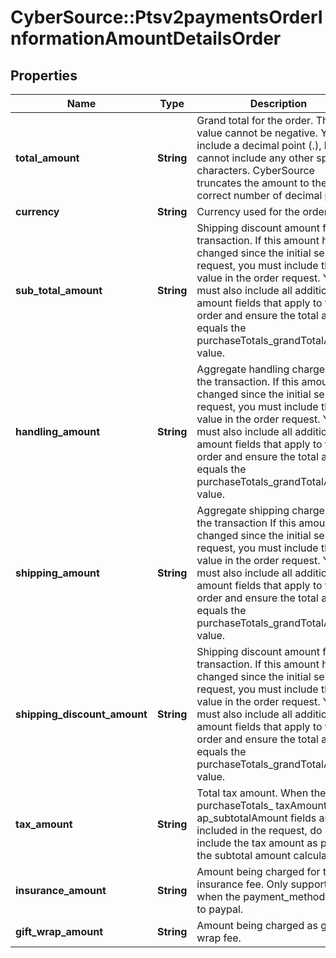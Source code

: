 # CyberSource::Ptsv2paymentsOrderInformationAmountDetailsOrder

## Properties
Name | Type | Description | Notes
------------ | ------------- | ------------- | -------------
**total_amount** | **String** | Grand total for the order. This value cannot be negative. You can include a decimal point (.), but you cannot include any other special characters. CyberSource truncates the amount to the correct number of decimal places  | [optional] 
**currency** | **String** | Currency used for the order  | [optional] 
**sub_total_amount** | **String** | Shipping discount amount for the transaction. If this amount has changed since the initial sessions request, you must include the new value in the order request. You must also include all additional amount fields that apply to the order and ensure the total amount equals the purchaseTotals_grandTotalAmount value.  | [optional] 
**handling_amount** | **String** | Aggregate handling charges for the transaction. If this amount has changed since the initial sessions request, you must include the new value in the order request. You must also include all additional amount fields that apply to the order and ensure the total amount equals the purchaseTotals_grandTotalAmount value.  | [optional] 
**shipping_amount** | **String** | Aggregate shipping charges for the transaction If this amount has changed since the initial sessions request, you must include the new value in the order request. You must also include all additional amount fields that apply to the order and ensure the total amount equals the purchaseTotals_grandTotalAmount value.  | [optional] 
**shipping_discount_amount** | **String** | Shipping discount amount for the transaction. If this amount has changed since the initial sessions request, you must include the new value in the order request. You must also include all additional amount fields that apply to the order and ensure the total amount equals the purchaseTotals_grandTotalAmount value.  | [optional] 
**tax_amount** | **String** | Total tax amount. When the purchaseTotals_ taxAmount and ap_subtotalAmount fields are included in the request, do not include the tax amount as part of the subtotal amount calculation.  | [optional] 
**insurance_amount** | **String** | Amount being charged for the insurance fee. Only supported when the payment_method is set to paypal.  | [optional] 
**gift_wrap_amount** | **String** | Amount being charged as gift wrap fee.             | [optional] 


